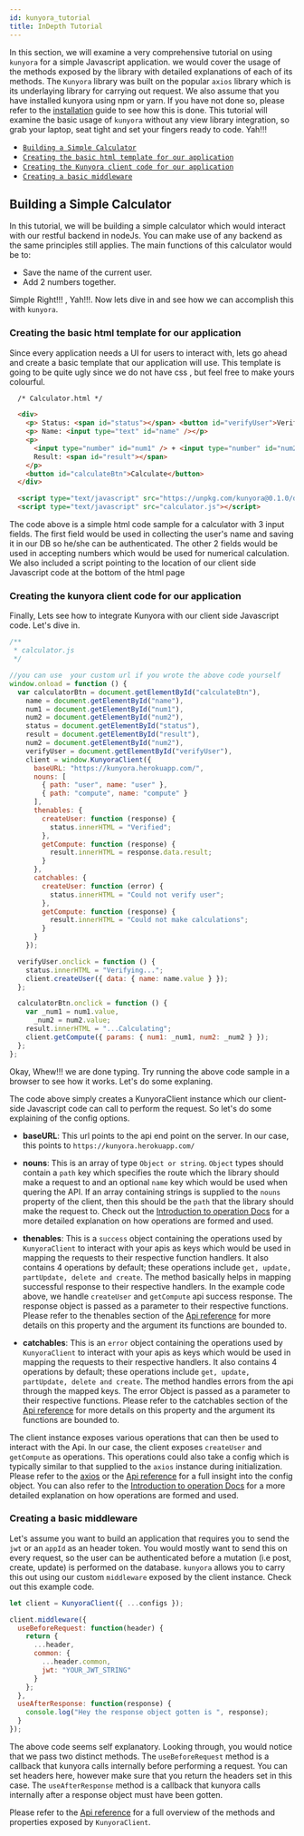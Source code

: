 ```yaml
---
id: kunyora_tutorial
title: InDepth Tutorial
---
```


In this section, we will examine a very comprehensive tutorial on using `kunyora` for a simple Javascript application. we would cover the usage of the methods exposed by the library with detailed explanations of each of its methods. The `Kunyora` library was built on the popular `axios` library which is its underlaying library for carrying out request. We also assume that you have installed kunyora using npm or yarn. If you have not done so, please refer to the [installation](getting_started.md) guide to see how this is done. This tutorial will examine the basic usage of `kunyora` without any view library integration, so grab your laptop, seat tight and set your fingers ready to code. Yah!!!

* [`Building a Simple Calculator`](kunyora_tutorial.md#building-a-simple-calculator)
* [`Creating the basic html template for our application`](kunyora_tutorial.md#creating-the-basic-html-template-for-our-application)
* [`Creating the Kunyora client code for our application`](kunyora_tutorial.md#creating-the-kunyora-client-code-for-our-application)
* [`Creating a basic middleware`](kunyora_tutorial.md#creating-a-basic-middleware)

## Building a Simple Calculator

In this tutorial, we will be building a simple calculator which would interact with our restful backend in nodeJs. You can make use of any backend as the same principles still applies. The main functions of this calculator would be to:

* Save the name of the current user.
* Add 2 numbers together.

Simple Right!!! , Yah!!!. Now lets dive in and see how we can accomplish this with `kunyora`.

### **Creating the basic html template for our application**

Since every application needs a UI for users to interact with, lets go ahead and create a basic template that our application will use. This template is going to be quite ugly since we do not have css , but feel free to make yours colourful.

```html
  /* Calculator.html */

  <div>
    <p> Status: <span id="status"></span> <button id="verifyUser">Verify</button></p>
    <p> Name: <input type="text" id="name" /></p>
    <p>
      <input type="number" id="num1" /> + <input type="number" id="num2" /><br />
      Result: <span id="result"></span>
    </p>
    <button id="calculateBtn">Calculate</button>
  </div>

  <script type="text/javascript" src="https://unpkg.com/kunyora@0.1.0/dist/kunyora.js"></script>
  <script type="text/javascript" src="calculator.js"></script>
```

The code above is a simple html code sample for a calculator with 3 input fields. The first field would be used in collecting the user's name and saving it in our DB so he/she can be authenticated. The other 2 fields would be used in accepting numbers which would be used for numerical calculation. We also included a script pointing to the location of our client side Javascript code at the bottom of the html page

### **Creating the kunyora client code for our application**

Finally, Lets see how to integrate Kunyora with our client side Javascript code. Let's dive in.

```javascript
/**
 * calculator.js
 */

//you can use  your custom url if you wrote the above code yourself
window.onload = function () {
  var calculatorBtn = document.getElementById("calculateBtn"),
    name = document.getElementById("name"),
    num1 = document.getElementById("num1"),
    num2 = document.getElementById("num2"),
    status = document.getElementById("status"),
    result = document.getElementById("result"),
    num2 = document.getElementById("num2"),
    verifyUser = document.getElementById("verifyUser"),
    client = window.KunyoraClient({
      baseURL: "https://kunyora.herokuapp.com/",
      nouns: [
        { path: "user", name: "user" },
        { path: "compute", name: "compute" }
      ],
      thenables: {
        createUser: function (response) {
          status.innerHTML = "Verified";
        },
        getCompute: function (response) {
          result.innerHTML = response.data.result;
        }
      },
      catchables: {
        createUser: function (error) {
          status.innerHTML = "Could not verify user";
        },
        getCompute: function (response) {
          result.innerHTML = "Could not make calculations";
        }
      }
    });

  verifyUser.onclick = function () {
    status.innerHTML = "Verifying...";
    client.createUser({ data: { name: name.value } });
  };

  calculatorBtn.onclick = function () {
    var _num1 = num1.value,
      _num2 = num2.value;
    result.innerHTML = "...Calculating";
    client.getCompute({ params: { num1: _num1, num2: _num2 } });
  };
};
```

Okay, Whew!!! we are done typing. Try running the above code sample in a browser to see how it works. Let's do some explaning.

The code above simply creates a KunyoraClient instance which our client-side Javascript code can call to perform the request. So let's do some explaining of the config options.

* **baseURL**: This url points to the api end point on the server. In our case, this points to `https://kunyora.herokuapp.com/`

* **nouns**: This is an array of type `Object or string`. `Object` types should contain a `path` key which specifies the route which the library should make a request to and an optional `name` key which would be used when quering the API. If an array containing strings is supplied to the `nouns` property of the client, then this should be the `path` that the library should make the request to. Check out the [Introduction to operation Docs](introduction_to_operation.md) for a more detailed explanation on how operations are formed and used.

* **thenables**: This is a `success` object containing the operations used by `KunyoraClient` to interact with your apis as keys which would be used in mapping the requests to their respective function handlers. It also contains 4 operations by default; these operations include `get, update, partUpdate, delete and create`. The method basically helps in mapping successful response to their respective handlers. In the example code above, we handle `createUser` and `getCompute` api success response. The response object is passed as a parameter to their respective functions. Please refer to the thenables section of the [Api reference](kunyora_api_reference.md#thenables) for more details on this property and the argument its functions are bounded to.

* **catchables**: This is an `error` object containing the operations used by `KunyoraClient` to interact with your apis as keys which would be used in mapping the requests to their respective handlers. It also contains 4 operations by default; these operations include `get, update, partUpdate, delete and create`. The method handles errors from the api through the mapped keys. The error Object is passed as a parameter to their respective functions. Please refer to the catchables section of the [Api reference](kunyora_api_reference.md#catchables) for more details on this property and the argument its functions are bounded to.

The client instance exposes various operations that can then be used to interact with the Api. In our case, the client exposes `createUser` and `getCompute` as operations. This operations could also take a config which is typically similar to that supplied to the `axios` instance during initialization. Please refer to the [axios](https://github.com/axios/axios/blob/master/README.md) or the [Api reference](kunyora_api_reference.md) for a full insight into the config object. You can also refer to the [Introduction to operation Docs](introduction_to_operation.md) for a more detailed explanation on how operations are formed and used.

### **Creating a basic middleware**

Let's assume you want to build an application that requires you to send the `jwt` or an `appId` as an header token. You would mostly want to send this on every request, so the user can be authenticated before a mutation (i.e post, create, update) is performed on the database. `kunyora` allows you to carry this out using our custom `middleware` exposed by the client instance. Check out this example code.

```javascript
let client = KunyoraClient({ ...configs });

client.middleware({
  useBeforeRequest: function(header) {
    return {
      ...header,
      common: {
        ...header.common,
        jwt: "YOUR_JWT_STRING"
      }
    };
  },
  useAfterResponse: function(response) {
    console.log("Hey the response object gotten is ", response);
  }
});
```

The above code seems self explanatory. Looking through, you would notice that we pass two distinct methods. The `useBeforeRequest` method is a callback that kunyora calls internally before performing a request. You can set headers here, however make sure that you return the headers set in this case. The `useAfterResponse` method is a callback that kunyora calls internally after a response object must have been gotten.

Please refer to the [Api reference](kunyora_api_reference.md) for a full overview of the methods and properties exposed by `KunyoraClient`.
